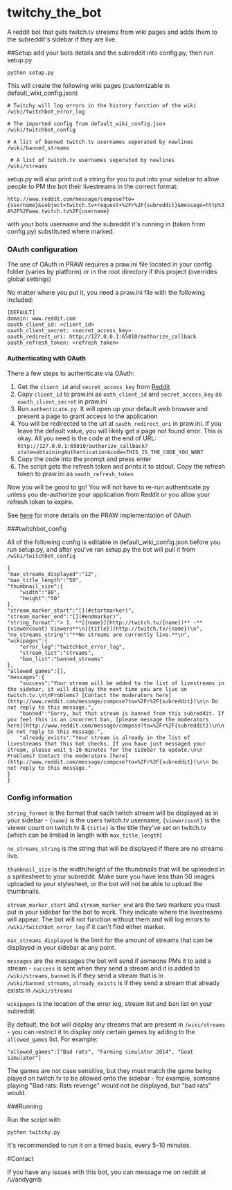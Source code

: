 twitchy_the_bot
===============

A reddit bot that gets twitch.tv streams from wiki pages and adds them to the subreddit's sidebar if they are live. 

##Setup
add your bots details and the subreddit into config.py, then run setup.py

    python setup.py

This will create the following wiki pages (customizable in default_wiki_config.json)
    
    # Twitchy will log errors in the history function of the wiki
    /wiki/twitchbot_error_log 

    # The imported config from default_wiki_config.json
    /wiki/twitchbot_config 

    # A list of banned twitch.tv usernames seperated by newlines
    /wiki/banned_streams 

     # A list of twitch.tv usernames seperated by newlines
    /wiki/streams

setup.py will also print out a string for you to put into your sidebar to allow people to PM the bot their livestreams in the correct format:

`http://www.reddit.com/message/compose?to={username}&subject=Twitch.tv+request+%2Fr%2F{subreddit}&message=http%3A%2F%2Fwww.twitch.tv%2F{username}`

with your bots username and the subreddit it's running in (taken from config.py) substituted where marked.

### OAuth configuration
The use of OAuth in PRAW requires a praw.ini file located in your config folder (varies by platform) or in the root directory if this project (overrides global settings)

No matter where you put it, you need a praw.ini file with the following included:
```
[DEFAULT]
domain: www.reddit.com
oauth_client_id: <client_id>
oauth_client_secret: <secret_access_key>
oauth_redirect_uri: http://127.0.0.1:65010/authorize_callback
oauth_refresh_token: <refresh_token>
```
#### Authenticating with OAuth

There a few steps to authenticate via OAuth:
1. Get the `client_id` and `secret_access_key` from [Reddit](https://www.reddit.com/prefs/apps/)
2. Copy `client_id` to praw.ini as `oath_client_id` and `secret_access_key` as `oauth_client_secret` in praw.ini
3. Run `authenticate.py`. It will open up your default web browser and present a page to grant access to the application
4. You will be redirected to the url at `oauth_redirect_uri` in praw.ini. If you leave the default value, you will likely get a page not found error. This is okay. All you need is the code at the end of URL: `http://127.0.0.1:65010/authorize_callback?state=obtainingAuthentication&code=THIS_IS_THE_CODE_YOU_WANT`
5. Copy the code into the prompt and press enter
6. The script gets the refresh token and prints it to stdout. Copy the refresh token to praw.ini as `oauth_refresh_token`

Now you will be good to go! You will not have to re-run authenticate.py unless you de-authorize your application from Reddit or you allow your refresh token to expire.

See [here](http://praw.readthedocs.org/en/latest/pages/oauth.html) for more details on the PRAW implementation of OAuth


###twitchbot_config

All of the following config is editable in default_wiki_config.json before you run setup.py, and after you've ran setup.py the bot will pull it from `/wiki/twitchbot_config`

    {
    "max_streams_displayed":"12",
    "max_title_length":"50",
    "thumbnail_size":{
        "width":"80",
        "height":"50"
    },
    "stream_marker_start":"[](#startmarker)",
    "stream_marker_end":"[](#endmarker)",
    "string_format":"> 1. **[{name}](http://twitch.tv/{name})** -**{viewercount} Viewers**\n[{title}](http://twitch.tv/{name})\n",
    "no_streams_string":"**No streams are currently live.**\n",
    "wikipages":{
        "error_log":"twitchbot_error_log",
        "stream_list":"streams",
        "ban_list":"banned_streams"
    },
    "allowed_games":[],
    "messages":{
        "success":"Your stream will be added to the list of livestreams in the sidebar, it will display the next time you are live on twitch.tv.\n\nProblems? [Contact the moderators here](http://www.reddit.com/message/compose?to=%2Fr%2F{subreddit})\n\n Do not reply to this message.",
        "banned":"Sorry, but that stream is banned from this subreddit. If you feel this is an incorrect ban, [please message the moderators here](http://www.reddit.com/message/compose?to=%2Fr%2F{subreddit})\n\n Do not reply to this message.",
        "already_exists":"Your stream is already in the list of livestreams that this bot checks. If you have just messaged your stream, please wait 5-10 minutes for the sidebar to update.\n\n Problems? Contact the moderators [here](http://www.reddit.com/message/compose?to=%2Fr%2F{subreddit})\n\n Do not reply to this message."
    }
    }

### Config information

`string_format` is the format that each twitch stream will be displayed as in your sidebar - `{name}` is the users twitch.tv username, `{viewercount}` is the viewer count on twitch.tv & `{title}` is the title they've set on twitch.tv (which can be limited in length with `max_title_length`)

`no_streams_string` is the string that will be displayed if there are no streams live. 

`thumbnail_size` is the width/height of the thumbnails that will be uploaded in a spritesheet to your subreddit. Make sure you have less than 50 images uploaded to your stylesheet, or the bot will not be able to upload the thumbnails.

`stream_marker_start` and `stream_marker_end` are the two markers you must put in your sidebar for the bot to work. They indicate where the livestreams will appear. The bot will not function without them and will log errors to `/wiki/twitchbot_error_log` if it can't find either marker.

`max_streams_displayed` is the limit for the amount of streams that can be displayed in your sidebar at any point.

`messages` are the messages the bot will send if someone PMs it to add a stream - `success` is sent when they send a stream and it is added to `/wiki/streams`, `banned` is if they send a stream that is in `/wiki/banned_streams`, `already_exists` is if they send a stream that already exists in `/wiki/streams`

`wikipages` is the location of the error log, stream list and ban list on your subreddit.

By default, the bot will display any streams that are present in `/wiki/streams` - you can restrict it to display only certain games by adding to the `allowed_games` list. For example:

    "allowed_games":["Bad rats", "Farming simulator 2014", "Goat simulator"]

The games are not case sensitive, but they must match the game being played on twitch.tv to be allowed onto the sidebar - for example, someone playing "Bad rats: Rats revenge" would not be displayed, but "bad rats" would. 


###Running

Run the script with 

    python twitchy.py

It's recommended to run it on a timed basis, every 5-10 minutes.

#Contact 

If you have any issues with this bot, you can message me on reddit at /u/andygmb
